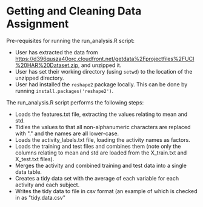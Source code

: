 # Getting and Cleaning Data Assignment

Pre-requisites for running the run_analysis.R script:

* User has extracted the data from https://d396qusza40orc.cloudfront.net/getdata%2Fprojectfiles%2FUCI%20HAR%20Dataset.zip, and unzipped it.
* User has set their working directory (using `setwd`) to the location of the unzipped directory.
* User had installed the `reshape2` package locally. This can be done by running `install.packages('reshape2')`.

The run_analysis.R script performs the following steps:

* Loads the features.txt file, extracting the values relating to mean and std.
* Tidies the values to that all non-alphanumeric characters are replaced with "." and the names are all lower-case.
* Loads the activity_labels.txt file, loading the activity names as factors.
* Loads the training and test files and combines them (note only the columns relating to mean and std are loaded from the X_train.txt and X_test.txt files).
* Merges the activity and combined training and test data into a single data table.
* Creates a tidy data set with the average of each variable for each activity and each subject.
* Writes the tidy data to file in csv format (an example of which is checked in as "tidy.data.csv"

